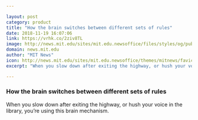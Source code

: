 ```yaml
---

layout: post
category: product
title: "How the brain switches between different sets of rules"
date: 2018-11-19 16:07:06
link: https://vrhk.co/2ziv8TL
image: http://news.mit.edu/sites/mit.edu.newsoffice/files/styles/og/public/images/2018/MIT-Cognitive-Flexibility.jpg
domain: news.mit.edu
author: "MIT News"
icon: http://news.mit.edu/sites/mit.edu.newsoffice/themes/mitnews/favicon.ico
excerpt: "When you slow down after exiting the highway, or hush your voice in the library, you’re using this brain mechanism."

---
```


### How the brain switches between different sets of rules

When you slow down after exiting the highway, or hush your voice in the library, you’re using this brain mechanism.